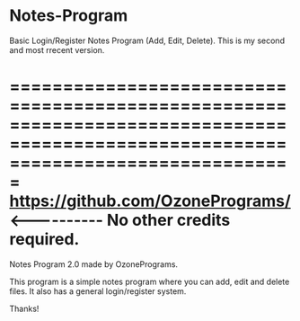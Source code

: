 # Notes-Program
Basic Login/Register Notes Program (Add, Edit, Delete). This is my second and most rrecent version.

===================================================================================================================================
https://github.com/OzonePrograms/ <---------- No other credits required.
===================================================================================================================================

Notes Program 2.0 made by OzonePrograms.

This program is a simple notes program where you can add, edit and delete files. It also has a general login/register system.

Thanks!
